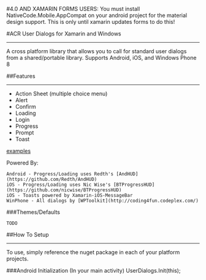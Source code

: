 ﻿#4.0 AND XAMARIN FORMS USERS: You must install NativeCode.Mobile.AppCompat on your android project for the material design support.  This is only until xamarin updates forms to do this!

#ACR User Dialogs for Xamarin and Windows

---

A cross platform library that allows you to call for standard user dialogs from a shared/portable library.
Supports Android, iOS, and Windows Phone 8



##Features

---

* Action Sheet (multiple choice menu)
* Alert
* Confirm
* Loading
* Login
* Progress
* Prompt
* Toast

[examples](https://github.com/aritchie/userdialogs/blob/master/src/Samples/Samples/MainPage.cs)

Powered By:

    Android - Progress/Loading uses Redth's [AndHUD](https://github.com/Redth/AndHUD)
    iOS - Progress/Loading uses Nic Wise's [BTProgressHUD](https://github.com/nicwise/BTProgressHUD)
    iOS - Toasts powered by Xamarin-iOS-MessageBar
    WinPhone - All dialogs by [WPToolkit](http://coding4fun.codeplex.com/) 


###Themes/Defaults

    TODO

##How To Setup

---

To use, simply reference the nuget package in each of your platform projects.

###Android Initialization (In your main activity)
    UserDialogs.Init(this);

